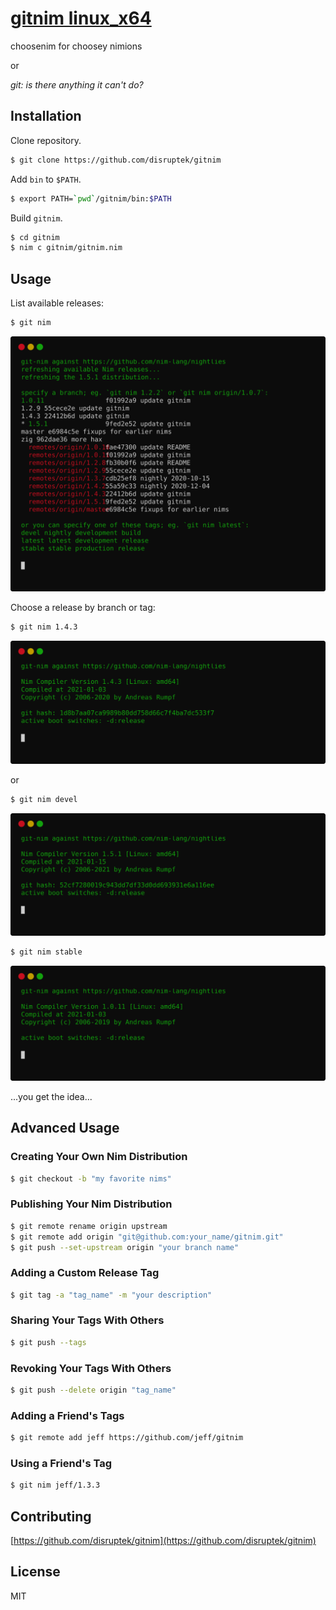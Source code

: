 # [gitnim linux_x64](https://gitnim.com/)
choosenim for choosey nimions

or

_git: is there anything it *can't* do?_

## Installation

Clone repository.
```bash
$ git clone https://github.com/disruptek/gitnim
```

Add `bin` to `$PATH`.
```bash
$ export PATH=`pwd`/gitnim/bin:$PATH
```

Build `gitnim`.
```bash
$ cd gitnim
$ nim c gitnim/gitnim.nim
```

## Usage

List available releases:

```bash
$ git nim
```
![git nim](docs/gitnim.svg "git nim")

Choose a release by branch or tag:

```bash
$ git nim 1.4.3
```
![git nim 1.4.3](docs/gitnim143.svg "git nim 1.4.3")

or

```bash
$ git nim devel
```
![git nim devel](docs/gitnimdevel.svg "git nim devel")

```bash
$ git nim stable
```
![git nim stable](docs/gitnimstable.svg "git nim stable")

...you get the idea...

## Advanced Usage

### Creating Your Own Nim Distribution
```bash
$ git checkout -b "my favorite nims"
```

### Publishing Your Nim Distribution
```bash
$ git remote rename origin upstream
$ git remote add origin "git@github.com:your_name/gitnim.git"
$ git push --set-upstream origin "your branch name"
```

### Adding a Custom Release Tag
```bash
$ git tag -a "tag_name" -m "your description"
```

### Sharing Your Tags With Others
```bash
$ git push --tags
```

### Revoking Your Tags With Others
```bash
$ git push --delete origin "tag_name"
```

### Adding a Friend's Tags
```bash
$ git remote add jeff https://github.com/jeff/gitnim
```

### Using a Friend's Tag
```bash
$ git nim jeff/1.3.3
```

## Contributing

[https://github.com/disruptek/gitnim](https://github.com/disruptek/gitnim)

## License
MIT
